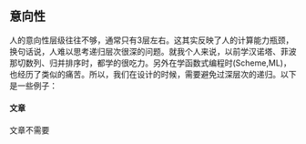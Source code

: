## 意向性

人的意向性层级往往不够，通常只有3层左右。这其实反映了人的计算能力瓶颈，换句话说，人难以思考递归层次很深的问题。就我个人来说，以前学汉诺塔、菲波那切数列、归并排序时，都学的很吃力。另外在学函数式编程时\(Scheme,ML\)，也经历了类似的痛苦。所以，我们在设计的时候，需要避免过深层次的递归。以下是一些例子：

#### 文章

文章不需要

